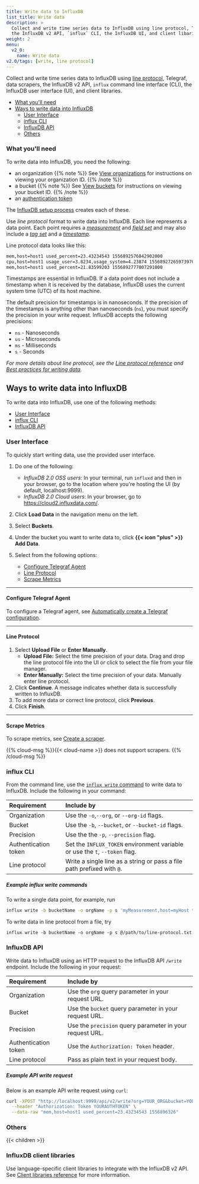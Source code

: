 ```yaml
---
title: Write data to InfluxDB
list_title: Write data
description: >
  Collect and write time series data to InfluxDB using line protocol, Telegraf, data scrapers,
  the InfluxDB v2 API, `influx` CLI, the InfluxDB UI, and client libaries.
weight: 2
menu:
  v2_0:
    name: Write data
v2.0/tags: [write, line protocol]
---
```


Collect and write time series data to InfluxDB using [line protocol](/v2.0/reference/line-protocol),
Telegraf, data scrapers, the InfluxDB v2 API, `influx` command line interface (CLI),
the InfluxDB user interface (UI), and client libraries.

- [What you'll need](#what-you-ll-need)
- [Ways to write data into InfluxDB](#ways-to-write-data-into-influxdb)
  - [User Interface](#user-interface)
  - [influx CLI](#influx-cli)
  - [InfluxDB API](#influxdb-api)
  - [Others](#others)

### What you'll need

To write data into InfluxDB, you need the following:

- an organization
{{% note %}}
See [View organizations](/v2.0/organizations/view-orgs/#view-your-organization-id/) for instructions on viewing your organization ID.
{{% /note %}}
- a bucket
{{% note %}}
See [View buckets](/v2.0/organizations/view-orgs/#view-your-organization-id/) for instructions on viewing your bucket ID.
{{% /note %}}
- an [authentication token](/v2.0/security/tokens/view-tokens/)

The [InfluxDB setup process](/v2.0/get-started/#set-up-influxdb) creates each of these.

Use _line protocol_ format to write data into InfluxDB.
Each line represents a data point.
Each point requires a [*measurement*](/v2.0/reference/line-protocol/#measurement)
and [*field set*](/v2.0/reference/line-protocol/#field-set) and may also include
a [*tag set*](/v2.0/reference/line-protocol/#tag-set) and a [*timestamp*](/v2.0/reference/line-protocol/#timestamp).

Line protocol data looks like this:

```sh
mem,host=host1 used_percent=23.43234543 1556892576842902000
cpu,host=host1 usage_user=3.8234,usage_system=4.23874 1556892726597397000
mem,host=host1 used_percent=21.83599203 1556892777007291000
```

Timestamps are essential in InfluxDB.
If a data point does not include a timestamp when it is received by the database, InfluxDB uses the current system time (UTC) of its host machine.

The default precision for timestamps is in nanoseconds.
If the precision of the timestamps is anything other than nanoseconds (`ns`),
you must specify the precision in your write request.
InfluxDB accepts the following precisions:

- `ns` - Nanoseconds
- `us` - Microseconds
- `ms` - Milliseconds
- `s` - Seconds

_For more details about line protocol, see the [Line protocol reference](/v2.0/reference/line-protocol) and [Best practices for writing data](/v2.0/write-data/best-practices/)._

## Ways to write data into InfluxDB

To write data into InfluxDB, use one of the following methods:

- [User Interface](#user-interface)
- [influx CLI](#influx-cli)
- [InfluxDB API](#influxdb-api)

### User Interface

To quickly start writing data, use the provided user interface.

1. Do one of the following:
   - _InfluxDB 2.0 OSS users_:
     In your terminal, run `influxd` and then in your browser, go to the location where you're hosting the UI (by default, localhost:9999).
   - _InfluxDB 2.0 Cloud users_:
     In your browser, go to https://cloud2.influxdata.com/.
2. Click **Load Data** in the navigation menu on the left.
3. Select **Buckets**.
4. Under the bucket you want to write data to, click **{{< icon "plus" >}} Add Data**.
5. Select from the following options:

   - [Configure Telegraf Agent](#configure-telegraf-agent)
   - [Line Protocol](#line-protocol)
   - [Scrape Metrics](#scrape-metrics)

---

#### Configure Telegraf Agent

To configure a Telegraf agent, see [Automatically create a Telegraf configuration](/v2.0/write-data/use-telegraf/auto-config/#create-a-telegraf-configuration).

---

#### Line Protocol

1.  Select **Upload File** or **Enter Manually**.
    - **Upload File:**
      Select the time precision of your data.
      Drag and drop the line protocol file into the UI or click to select the
      file from your file manager.
    - **Enter Manually:**
      Select the time precision of your data.
      Manually enter line protocol.
2. Click **Continue**.
   A message indicates whether data is successfully written to InfluxDB.
3. To add more data or correct line protocol, click **Previous**.
4. Click **Finish**.

---

#### Scrape Metrics

To scrape metrics, see [Create a scraper](/v2.0/write-data/scrape-data/manage-scrapers/create-a-scraper/#create-a-scraper-in-the-influxdb-ui).

{{% cloud-msg %}}{{< cloud-name >}} does not support scrapers.
{{% /cloud-msg %}}

### influx CLI

From the command line, use the [`influx write` command](/v2.0/reference/cli/influx/write/) to write data to InfluxDB.
Include the following in your command:

| Requirement          | Include by                                                                  |
|:-----------          |:----------                                                                  |
| Organization         | Use the `-o`,`--org`, or `--org-id` flags.                                  |
| Bucket               | Use the `-b`, `--bucket`, or `--bucket-id` flags.                           |
| Precision            | Use the the `-p`, `--precision` flag.                                       |
| Authentication token | Set the `INFLUX_TOKEN` environment variable or use the `t`, `--token` flag. |
| Line protocol        | Write a single line as a string or pass a file path prefixed with `@`.      |

##### Example influx write commands

To write a single data point, for example, run

```sh
influx write -b bucketName -o orgName -p s 'myMeasurement,host=myHost testField="testData" 1556896326'
```

To write data in line protocol from a file, try

```
influx write -b bucketName -o orgName -p s @/path/to/line-protocol.txt
```

### InfluxDB API

Write data to InfluxDB using an HTTP request to the InfluxDB API `/write` endpoint.
Include the following in your request:

| Requirement          | Include by                                               |
|:-----------          |:----------                                               |
| Organization         | Use the `org` query parameter in your request URL.       |
| Bucket               | Use the `bucket` query parameter in your request URL.    |
| Precision            | Use the `precision` query parameter in your request URL. |
| Authentication token | Use the `Authorization: Token` header.                   |
| Line protocol        | Pass as plain text in your request body.                 |

##### Example API write request

Below is an example API write request using `curl`:

```sh
curl -XPOST "http://localhost:9999/api/v2/write?org=YOUR_ORG&bucket=YOUR_BUCKET&precision=s" \
  --header "Authorization: Token YOURAUTHTOKEN" \
  --data-raw "mem,host=host1 used_percent=23.43234543 1556896326"
```

### Others

{{< children >}}

### InfluxDB client libraries

Use language-specific client libraries to integrate with the InfluxDB v2 API.
See [Client libraries reference](/v2.0/reference/client-libraries/) for more information.
